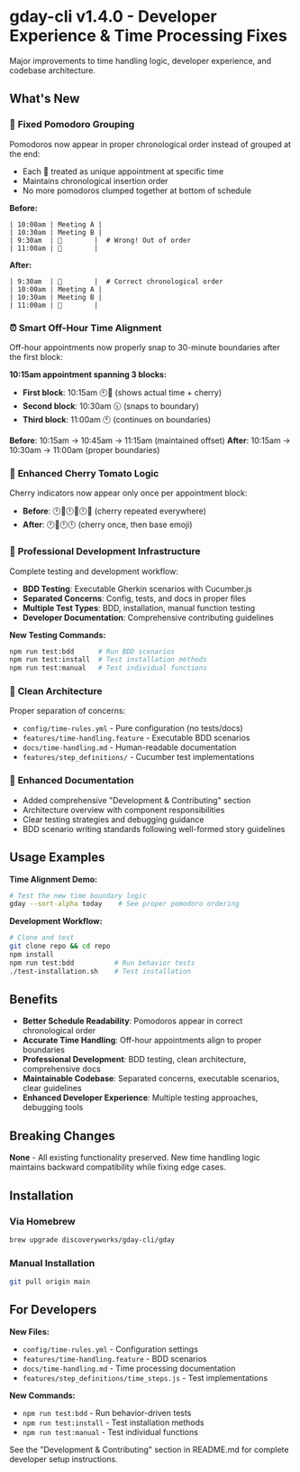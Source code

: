 # gday-cli v1.4.0 - Developer Experience & Time Processing Fixes

Major improvements to time handling logic, developer experience, and codebase architecture.

## What's New

### 🍅 **Fixed Pomodoro Grouping**
Pomodoros now appear in proper chronological order instead of grouped at the end:
- Each 🍅 treated as unique appointment at specific time
- Maintains chronological insertion order
- No more pomodoros clumped together at bottom of schedule

**Before:**
```
| 10:00am | Meeting A |
| 10:30am | Meeting B |
| 9:30am  | 🍅        |  # Wrong! Out of order
| 11:00am | 🍅        |
```

**After:**
```
| 9:30am  | 🍅        |  # Correct chronological order
| 10:00am | Meeting A |
| 10:30am | Meeting B |
| 11:00am | 🍅        |
```

### ⏰ **Smart Off-Hour Time Alignment**
Off-hour appointments now properly snap to 30-minute boundaries after the first block:

**10:15am appointment spanning 3 blocks:**
- **First block**: 10:15am 🕙🍒 (shows actual time + cherry)
- **Second block**: 10:30am 🕥 (snaps to boundary)  
- **Third block**: 11:00am 🕚 (continues on boundaries)

**Before**: 10:15am → 10:45am → 11:15am (maintained offset)
**After**: 10:15am → 10:30am → 11:00am (proper boundaries)

### 🍒 **Enhanced Cherry Tomato Logic**
Cherry indicators now appear only once per appointment block:
- **Before**: 🕛🍒🕛🍒🕛🍒 (cherry repeated everywhere)
- **After**: 🕛🍒🕛🕛 (cherry once, then base emoji)

### 🧪 **Professional Development Infrastructure**
Complete testing and development workflow:
- **BDD Testing**: Executable Gherkin scenarios with Cucumber.js
- **Separated Concerns**: Config, tests, and docs in proper files
- **Multiple Test Types**: BDD, installation, manual function testing
- **Developer Documentation**: Comprehensive contributing guidelines

**New Testing Commands:**
```bash
npm run test:bdd      # Run BDD scenarios
npm run test:install  # Test installation methods  
npm run test:manual   # Test individual functions
```

### 📁 **Clean Architecture**
Proper separation of concerns:
- `config/time-rules.yml` - Pure configuration (no tests/docs)
- `features/time-handling.feature` - Executable BDD scenarios
- `docs/time-handling.md` - Human-readable documentation
- `features/step_definitions/` - Cucumber test implementations

### 📖 **Enhanced Documentation**
- Added comprehensive "Development & Contributing" section
- Architecture overview with component responsibilities  
- Clear testing strategies and debugging guidance
- BDD scenario writing standards following well-formed story guidelines

## Usage Examples

**Time Alignment Demo:**
```bash
# Test the new time boundary logic
gday --sort-alpha today    # See proper pomodoro ordering
```

**Development Workflow:**
```bash
# Clone and test
git clone repo && cd repo
npm install
npm run test:bdd          # Run behavior tests
./test-installation.sh    # Test installation
```

## Benefits

- **Better Schedule Readability**: Pomodoros appear in correct chronological order
- **Accurate Time Handling**: Off-hour appointments align to proper boundaries  
- **Professional Development**: BDD testing, clean architecture, comprehensive docs
- **Maintainable Codebase**: Separated concerns, executable scenarios, clear guidelines
- **Enhanced Developer Experience**: Multiple testing approaches, debugging tools

## Breaking Changes

**None** - All existing functionality preserved. New time handling logic maintains backward compatibility while fixing edge cases.

## Installation

### Via Homebrew
```bash
brew upgrade discoveryworks/gday-cli/gday
```

### Manual Installation
```bash
git pull origin main
```

## For Developers

**New Files:**
- `config/time-rules.yml` - Configuration settings
- `features/time-handling.feature` - BDD scenarios  
- `docs/time-handling.md` - Time processing documentation
- `features/step_definitions/time_steps.js` - Test implementations

**New Commands:**
- `npm run test:bdd` - Run behavior-driven tests
- `npm run test:install` - Test installation methods
- `npm run test:manual` - Test individual functions

See the "Development & Contributing" section in README.md for complete developer setup instructions.